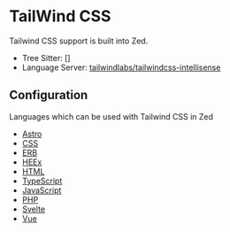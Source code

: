 # TailWind CSS

Tailwind CSS support is built into Zed.

- Tree Sitter: []
- Language Server: [tailwindlabs/tailwindcss-intellisense](https://github.com/tailwindlabs/tailwindcss-intellisense)

## Configuration

<!--
TBD: Document Tailwind CSS Configuration
-->

Languages which can be used with Tailwind CSS in Zed

- [Astro](./astro.md)
- [CSS](./css.md)
- [ERB](./ruby#ERB.md)
- [HEEx](./elixir#HEEx.md)
- [HTML](./html.md)
- [TypeScript](./typescript.md)
- [JavaScript](./javascript.md)
- [PHP](./php.md)
- [Svelte](./svelte.md)
- [Vue](./vue.md)
